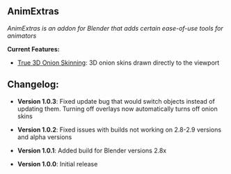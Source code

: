 ## **AnimExtras**
*AnimExtras is an addon for Blender that adds certain ease-of-use tools for animators*

**Current Features:**
 - <ins>True 3D Onion Skinning</ins>: 3D onion skins drawn directly to the viewport

## **Changelog:**

 - **Version 1.0.3**: Fixed update bug that would switch objects instead of updating them. Turning off overlays now automatically turns off onion skins

 - **Version 1.0.2**: Fixed issues with builds not working on 2.8-2.9 versions and alpha versions
 
 - **Version 1.0.1**: Added build for Blender versions 2.8x
 
 - **Version 1.0.0**: Initial release

